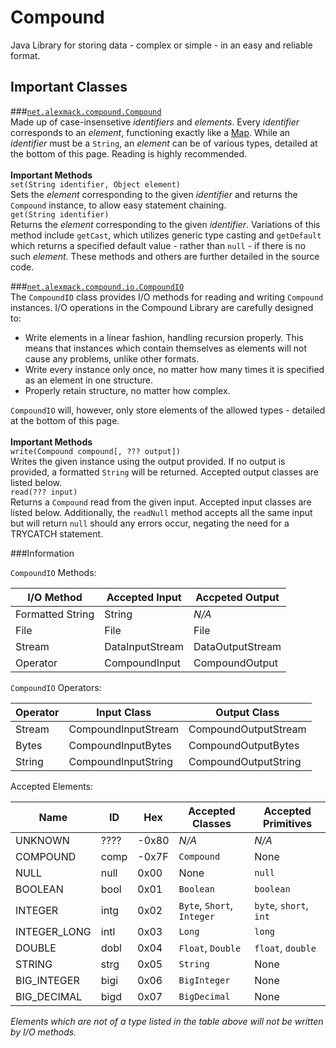 Compound
========

Java Library for storing data - complex or simple - in an easy and reliable format.

Important Classes
-----------------

###[`net.alexmack.compound.Compound`](https://github.com/alexmack929/compound/blob/master/src/net/alexmack/compound/Compound.java)<br />
Made up of case-insensetive *identifiers* and *elements*. Every *identifier* corresponds to an *element*, functioning exactly like a [Map](http://en.wikipedia.org/wiki/Associative_array). While an *identifier* must be a `String`, an *element* can be of various types, detailed at the bottom of this page. Reading is highly recommended.<br /><br />
**Important Methods**<br />
`set(String identifier, Object element)`<br />
Sets the *element* corresponding to the given *identifier* and returns the `Compound` instance, to allow easy statement chaining.<br />
`get(String identifier)`<br />
Returns the *element* corresponding to the given *identifier*. Variations of this method include `getCast`, which utilizes generic type casting and `getDefault` which returns a specified default value - rather than `null` - if there is no such *element*. These methods and others are further detailed in the source code.

###[`net.alexmack.compound.io.CompoundIO`](https://github.com/alexmack929/compound/blob/master/src/net/alexmack/compound/io/CompoundIO.java)<br />
The `CompoundIO` class provides I/O methods for reading and writing `Compound` instances. I/O operations in the Compound Library are carefully designed to:
- Write elements in a linear fashion, handling recursion properly. This means that instances which contain themselves as elements will not cause any problems, unlike other formats.
- Write every instance only once, no matter how many times it is specified as an element in one structure.
- Properly retain structure, no matter how complex.

`CompoundIO` will, however, only store elements of the allowed types - detailed at the bottom of this page.<br /><br >
**Important Methods**<br />
`write(Compound compound[, ??? output])`<br />
Writes the given instance using the output provided. If no output is provided, a formatted `String` will be returned. Accepted output classes are listed below.<br />
`read(??? input)`<br />
Returns a `Compound` read from the given input. Accepted input classes are listed below. Additionally, the `readNull` method accepts all the same input but will return `null` should any errors occur, negating the need for a TRYCATCH statement.<br />

###Information

`CompoundIO` Methods:

|I/O Method      |Accepted Input |Accpeted Output |
|----------------|---------------|----------------|
|Formatted String|String         |*N/A*           |
|File            |File           |File            |
|Stream          |DataInputStream|DataOutputStream|
|Operator        |CompoundInput  |CompoundOutput  |

`CompoundIO` Operators:

|Operator        |Input Class         |Output Class        |
|----------------|--------------------|--------------------|
|Stream          |CompoundInputStream |CompoundOutputStream|
|Bytes           |CompoundInputBytes  |CompoundOutputBytes |
|String          |CompoundInputString |CompoundOutputString|

Accepted Elements:

|Name            |ID  |Hex  |Accepted Classes             |Accepted Primitives        |
|----------------|----|-----|-----------------------------|---------------------------|
|UNKNOWN         |????|-0x80|*N/A*                        |*N/A*                      |
|COMPOUND        |comp|-0x7F|`Compound`                   |None                       |
|NULL            |null|0x00 |None                         |`null`                     |
|BOOLEAN         |bool|0x01 |`Boolean`                    |`boolean`                  |
|INTEGER         |intg|0x02 |`Byte`, `Short`, `Integer`   |`byte`, `short`, `int`     |
|INTEGER_LONG    |intl|0x03 |`Long`                       |`long`                     |
|DOUBLE          |dobl|0x04 |`Float`, `Double`            |`float`, `double`          |
|STRING          |strg|0x05 |`String`                     |None                       |
|BIG_INTEGER     |bigi|0x06 |`BigInteger`                 |None                       |
|BIG_DECIMAL     |bigd|0x07 |`BigDecimal`                 |None                       |
*Elements which are not of a type listed in the table above will not be written by I/O methods.*
